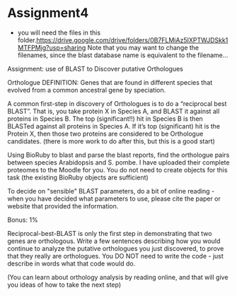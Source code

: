 # Assignment4
- you will need the files in this folder.https://drive.google.com/drive/folders/0B7FLMiAz5IXPTWJDSkk1MTFPMjg?usp=sharing  Note that you may want to change the filenames, since the blast database name is equivalent to the filename...

Assignment: use of BLAST to  Discover putative Orthologues 

   Orthologue DEFINITION:  Genes that are found in different species that evolved from a common ancestral gene by speciation.

A common first-step in discovery of Orthologues is to do a “reciprocal best BLAST”.  That is, you take protein X in Species A, and BLAST it against all proteins in Species B.  The top (significant!!) hit in Species B is then BLASTed against all proteins in Species A.  If it’s top (significant) hit is the Protein X, then those two proteins are considered to be Orthologue candidates.  (there is more work to do after this, but this is a good start)

Using BioRuby to blast and parse the blast reports, find the orthologue pairs between species Arabidopsis and S. pombe.  I have uploaded their complete proteomes to the Moodle for you.  You do not need to create objects for this task (the existing BioRuby objects are sufficient)

To decide on "sensible" BLAST parameters, do a bit of online reading - when you have decided what parameters to use, please cite the paper or website that provided the information.

Bonus:  1%

Reciprocal-best-BLAST is only the first step in demonstrating that two genes are orthologous.  Write a few sentences describing how you would continue to analyze the putative orthologues you just discovered, to prove that they really are orthologues. You DO NOT need to write the code - just describe in words what that code would do.


(You can learn about orthology analysis by reading online, and that will give you ideas of how to take the next step)
